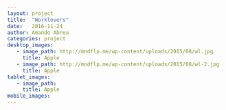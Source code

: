 ```yaml
---
layout: project
title:  "Worklovers"
date:   2016-11-24
author: Amando Abreu
categories: project
desktop_images:
   - image_path: http://mndflp.me/wp-content/uploads/2015/08/wl.jpg
     title: Apple
   - image_path: http://mndflp.me/wp-content/uploads/2015/08/wl-2.jpg
     title: Apple
tablet_images:
   - image_path: 
     title: Apple
mobile_images:
---
```


